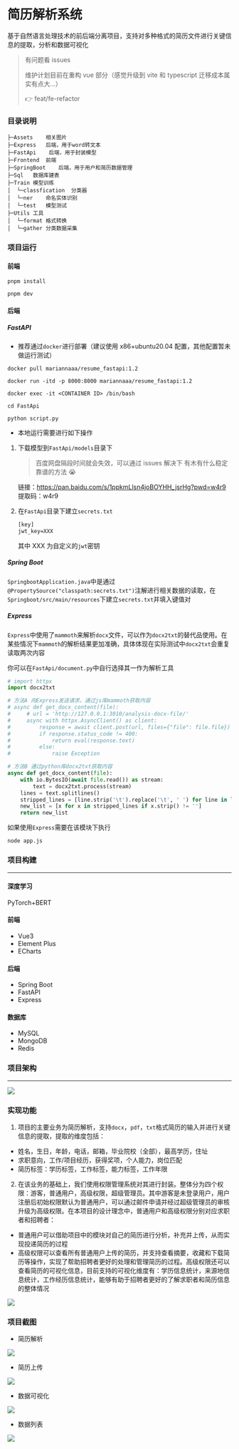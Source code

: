 # 简历解析系统

基于自然语言处理技术的前后端分离项目，支持对多种格式的简历文件进行关键信息的提取，分析和数据可视化

> 有问题看 issues
>
> 维护计划目前在重构 vue 部分（感觉升级到 vite 和 typescript 迁移成本属实有点大...）
>
> :point_right: feat/fe-refactor

### 目录说明

```
├─Assets	相关图片
├─Express	后端，用于word转文本
├─FastApi	 后端，用于封装模型
├─Frontend	前端
├─SpringBoot	后端，用于用户和简历数据管理
├─Sql	数据库建表
├─Train	模型训练
│  └─classfication	分类器
│  └─ner	命名实体识别
│  └─test	模型测试
├─Utils	工具
│  └─format	格式转换
│  └─gather	分类数据采集
```

### 项目运行

#### 前端

```shell
pnpm install

pnpm dev
```

#### 后端

##### FastAPI

-   推荐通过`docker`进行部署（建议使用 x86+ubuntu20.04 配置，其他配置暂未做运行测试）

```shell
docker pull mariannaaa/resume_fastapi:1.2

docker run -itd -p 8000:8000 mariannaaa/resume_fastapi:1.2

docker exec -it <CONTAINER ID> /bin/bash

cd FastApi

python script.py
```

-   本地运行需要进行如下操作

1. 下载模型到`FastApi/models`目录下

    > 百度网盘隔段时间就会失效，可以通过 issues 解决下
    > 有木有什么稳定靠谱的方法 :sob:

    链接：https://pan.baidu.com/s/1ppkmLlsn4joBOYHH_jsrHg?pwd=w4r9 提取码：w4r9

2. 在`FastApi`目录下建立`secrets.txt`

    ```txt
    [key]
    jwt_key=XXX
    ```

    其中 XXX 为自定义的`jwt`密钥

##### Spring Boot

`SpringbootApplication.java`中是通过`@PropertySource("classpath:secrets.txt")`注解进行相关数据的读取，在`Springboot/src/main/resources`下建立`secrets.txt`并填入键值对

##### Express

`Express`中使用了`mammoth`来解析`docx`文件，可以作为`docx2txt`的替代品使用。在某些情况下`mammoth`的解析结果更加准确，具体体现在实际测试中`docx2txt`会重复读取两次内容

你可以在`FastApi/document.py`中自行选择其一作为解析工具

```py
# import httpx
import docx2txt

# 方法A 向Express发送请求，通过js库mammoth获取内容
# async def get_docx_content(file):
#     # url = 'http://127.0.0.1:3010/analysis-docx-file/'
#     async with httpx.AsyncClient() as client:
#         response = await client.post(url, files={"file": file.file})
#         if response.status_code != 400:
#             return eval(response.text)
#         else:
#             raise Exception

# 方法B 通过python库docx2txt获取内容
async def get_docx_content(file):
    with io.BytesIO(await file.read()) as stream:
        text = docx2txt.process(stream)
    lines = text.splitlines()
    stripped_lines = [line.strip('\t').replace('\t', ' ') for line in lines]
    new_list = [x for x in stripped_lines if x.strip() != '']
    return new_list
```

如果使用`Express`需要在该模块下执行

```shell
node app.js
```

### 项目构建

---

#### 深度学习

PyTorch+BERT

#### 前端

-   Vue3
-   Element Plus
-   ECharts

#### 后端

-   Spring Boot
-   FastAPI
-   Express

#### 数据库

-   MySQL
-   MongoDB
-   Redis

### 项目架构

---

![](assets/architecture.png)

### 实现功能

1. 项目的主要业务为简历解析，支持`docx`，`pdf`，`txt`格式简历的输入并进行关键信息的提取，提取的维度包括：

-   姓名，生日，年龄，电话，邮箱，毕业院校（全部），最高学历，住址
-   求职意向，工作/项目经历，获得奖项，个人能力，岗位匹配
-   简历标签：学历标签，工作标签，能力标签，工作年限

2. 在该业务的基础上，我们使用权限管理系统对其进行封装。整体分为四个权限：游客，普通用户，高级权限，超级管理员。其中游客是未登录用户，用户注册后初始权限默认为普通用户，可以通过邮件申请并经过超级管理员的审核升级为高级权限。在本项目的设计理念中，普通用户和高级权限分别对应求职者和招聘者：

-   普通用户可以借助项目中的模块对自己的简历进行分析，补充并上传，从而实现投递简历的过程
-   高级权限可以查看所有普通用户上传的简历，并支持查看摘要，收藏和下载简历等操作，实现了帮助招聘者更好的处理和管理简历的过程。高级权限还可以查看简历的可视化信息，目前支持的可视化维度有：学历信息统计，来源地信息统计，工作经历信息统计，能够有助于招聘者更好的了解求职者和简历信息的整体情况

![](assets/function.png)

### 项目截图

-   简历解析

![](assets/result1.png)

-   简历上传

![](assets/result2.png)

-   数据可视化

![](assets/result3.png)

-   数据列表

![](assets/result4.png)
